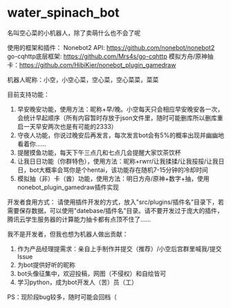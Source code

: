 # water_spinach_bot
名叫空心菜的小机器人，除了卖萌什么也不会了呢

使用的框架和插件：
Nonebot2 API: https://github.com/nonebot/nonebot2
go-cqhttp底层框架: https://github.com/Mrs4s/go-cqhttp
模拟方舟/原神抽卡：https://github.com/HibiKier/nonebot_plugin_gamedraw

机器人昵称：小空，小空心菜，空心菜，空心菜菜，菜菜

目前支持功能：
1. 早安晚安功能，使用方法：昵称+早/晚。小空每天只会相应早安晚安各一次，会统计早起顺序（所有内容暂时存放于json文件里，随时可能删库所以删库重启一天早安两次也是有可能的2333）
2. 守夜人功能，你说过晚安后再发言，每次发言bot会有5%的概率出现并幽幽地看着你……
3. 提醒摸鱼功能，每天下午三点几和七点几会提醒大家饮茶饮杯
4. 让我日日功能（你群特色），使用方法：昵称+rwrr/让我揉揉/让我挼挼/让我日日，bot大概率会骂你是个hentai，该功能存在随机7-15分钟的冷却时间
5. 模拟抽（非）卡（酋）功能，使用方法：明日方舟/原神+数字+抽，使用nonebot_plugin_gamedraw插件实现

开发者食用方式：
请使用插件开发的方式，放入"src/plugins/插件名"目录下，若需要保存数据，可以使用"datebase/插件名"目录。请不要开发过于庞大的插件，腾讯云学生服务器的计算能力抽卡都有点顶不住了……

我不是开发者，但我也想为机器人做出贡献：
1. 作为产品经理提需求：亲自上手制作并提交（推荐）/小空后宫群里喊我/提交Issue
2. 为bot提供好听的昵称
3. bot头像征集中，欢迎投稿，网图（不侵权）和自绘皆可
4. 学习python，成为bot开发人（苦）员（工）

PS：现阶段bug较多，随时可能会回档（

